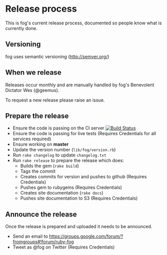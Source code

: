 # Release process

This is fog's current release process, documented so people know what is
currently done.

## Versioning

fog uses semantic versioning (http://semver.org/)

## When we release

Releases occur monthly and are manually handled by fog's Benevolent
Dictator Wes (@geemus).

To request a new release please raise an issue.

## Prepare the release

* Ensure the code is passing on the CI server [![Build Status](https://secure.travis-ci.org/fog/fog.png?branch=master)](http://travis-ci.org/fog/fog)
* Ensure the code is passing for live tests (Requires Credentials for all
services required)
* Ensure working on **master**
* Update the version number (`lib/fog/version.rb`)
* Run `rake changelog` to update `changelog.txt`
* Run `rake release` to prepare the release which does:
  * Builds the gem (`rake build`)
  * Tags the commit
  * Creates commits for version and pushes to github (Requires
Credentials)
  * Pushes gem to rubygems (Requires Credentials)
  * Creates site documentation (`rake docs`)
  * Pushes site documentation to S3 (Requires Credentials)

## Announce the release

Once the release is prepared and uploaded it needs to be announced.

* Send an email to https://groups.google.com/forum/?fromgroups#!forum/ruby-fog
* Tweet as @fog on Twitter (Requires Credentials)
